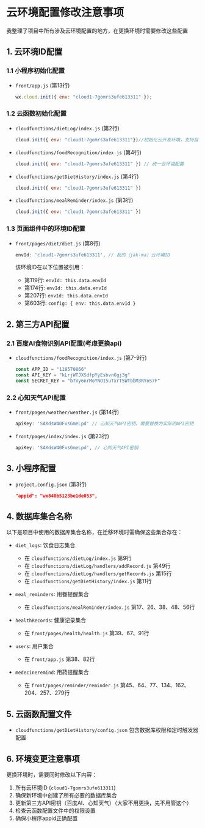 # 云环境配置修改注意事项

我整理了项目中所有涉及云环境配置的地方，在更换环境时需要修改这些配置

## 1. 云环境ID配置

### 1.1 小程序初始化配置

- `front/app.js` (第13行)
  
  ```javascript
  wx.cloud.init({ env: "cloud1-7gomrs3ufe613311" });
  ```

### 1.2 云函数初始化配置

- `cloudfunctions/dietLog/index.js` (第2行)
  
  ```javascript
  cloud.init({ env: "cloud1-7gomrs3ufe613311"})//初始化云开发环境，支持自动匹配和指定
  ```
  
- `cloudfunctions/foodRecognition/index.js` (第4行)
  ```javascript
  cloud.init({ env: "cloud1-7gomrs3ufe613311" }) // 统一云环境配置
  ```

- `cloudfunctions/getDietHistory/index.js` (第4行)
  
  ```javascript
  cloud.init({ env: "cloud1-7gomrs3ufe613311" })
  ```
  
- `cloudfunctions/mealReminder/index.js` (第3行)
  ```javascript
  cloud.init({ env: "cloud1-7gomrs3ufe613311" })
  ```

### 1.3 页面组件中的环境ID配置

- `front/pages/diet/diet.js` (第8行)
  
  ```javascript
  envId: 'cloud1-7gomrs3ufe613311', // 我的（jak-ma）云环境ID
  ```
  该环境ID在以下位置被引用：
  - 第119行: `envId: this.data.envId`
  - 第174行: `envId: this.data.envId`
  - 第207行: `envId: this.data.envId`
  - 第603行: `config: { env: this.data.envId }`

## 2. 第三方API配置

### 2.1 百度AI食物识别API配置(考虑更换api)

- `cloudfunctions/foodRecognition/index.js` (第7-9行)
  ```javascript
  const APP_ID = "118570866"
  const API_KEY = "kLrjWTJXSdfpYyEsbvnGgj3g"
  const SECRET_KEY = "b7Vy6nrMoYNO15uTxrT5WTbbM3RYoS7F"
  ```

### 2.2 心知天气API配置

- `front/pages/weather/weather.js` (第14行)
  
  ```javascript
  apiKey: 'SAXdsW40FvsGmeLpd' // 心知天气API密钥，需要替换为实际的API密钥
  ```
  
- `front/pages/index/index.js` (第23行)
  ```javascript
  apiKey: 'SAXdsW40FvsGmeLpd', // 心知天气API密钥
  ```

## 3. 小程序配置

- `project.config.json` (第3行)
  
  ```json
  "appid": "wx840b5123be1de053",
  ```

## 4. 数据库集合名称

以下是项目中使用的数据库集合名称，在迁移环境时需确保这些集合存在：

- `diet_logs`: 饮食日志集合
  - 在 `cloudfunctions/dietLog/index.js` 第9行
  - 在 `cloudfunctions/dietLog/handlers/addRecord.js` 第49行
  - 在 `cloudfunctions/dietLog/handlers/getRecords.js` 第15行
  - 在 `cloudfunctions/getDietHistory/index.js` 第11行

- `meal_reminders`: 用餐提醒集合
  - 在 `cloudfunctions/mealReminder/index.js` 第17、26、38、48、56行

- `healthRecords`: 健康记录集合
  - 在 `front/pages/health/health.js` 第39、67、91行

- `users`: 用户集合
  - 在 `front/app.js` 第38、82行

- `medecineremind`: 用药提醒集合
  - 在 `front/pages/reminder/reminder.js` 第45、64、77、134、162、204、257、279行

## 5. 云函数配置文件

- `cloudfunctions/getDietHistory/config.json` 包含数据库权限和定时触发器配置

## 6. 环境变更注意事项

更换环境时，需要同时修改以下内容：

1. 所有云环境ID (`cloud1-7gomrs3ufe613311`)
2. 确保新环境中创建了所有必要的数据库集合
3. 更新第三方API密钥（百度AI、心知天气）（大家不用更换，先不用管这个）
4. 检查云函数配置文件中的权限设置
5. 确保小程序appid正确配置